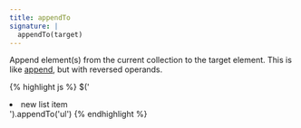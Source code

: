```yaml
---
title: appendTo
signature: |
  appendTo(target)
---
```


Append element(s) from the current collection to the target element. This is
like [append](#append), but with reversed operands.

{% highlight js %}
$('<li>new list item</li>').appendTo('ul')
{% endhighlight %}
